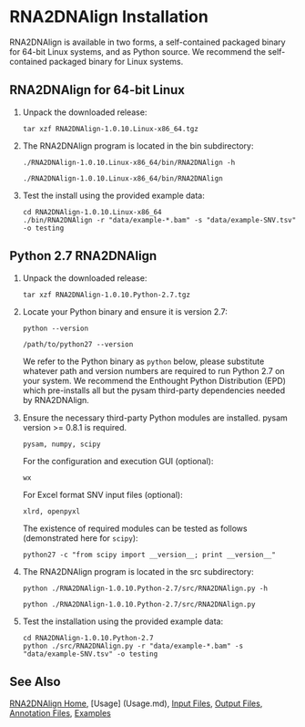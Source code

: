 
# RNA2DNAlign Installation #

RNA2DNAlign is available in two forms, a self-contained packaged binary
for 64-bit Linux systems, and as Python source. We recommend the
self-contained packaged binary for Linux systems.

## RNA2DNAlign for 64-bit Linux ##

1. Unpack the downloaded release:

    ```
    tar xzf RNA2DNAlign-1.0.10.Linux-x86_64.tgz
    ```

2. The RNA2DNAlign program is located in the bin subdirectory:

    ```
    ./RNA2DNAlign-1.0.10.Linux-x86_64/bin/RNA2DNAlign -h
    
    ./RNA2DNAlign-1.0.10.Linux-x86_64/bin/RNA2DNAlign 
    ```

3. Test the install using the provided example data:

    ```
    cd RNA2DNAlign-1.0.10.Linux-x86_64
    ./bin/RNA2DNAlign -r "data/example-*.bam" -s "data/example-SNV.tsv" -o testing
    ```

## Python 2.7 RNA2DNAlign ##

1. Unpack the downloaded release:

    ```
    tar xzf RNA2DNAlign-1.0.10.Python-2.7.tgz
    ```

2. Locate your Python binary and ensure it is version 2.7:

    ```
    python --version

    /path/to/python27 --version 
    ``` 

   We refer to the Python binary as `python` below, please substitute
   whatever path and version numbers are required to run Python 2.7 on
   your system. We recommend the Enthought Python Distribution (EPD) which
   pre-installs all but the pysam third-party dependencies needed by RNA2DNAlign.

3. Ensure the necessary third-party Python modules are installed. pysam version >= 0.8.1 is required. 

    ```
    pysam, numpy, scipy
    ```

   For the configuration and execution GUI (optional):
    
    ```
    wx
    ```

   For Excel format SNV input files (optional):

    ```
    xlrd, openpyxl
    ```

   The existence of required modules can be tested as follows (demonstrated here for `scipy`):

    ```
    python27 -c "from scipy import __version__; print __version__"
    ```

4. The RNA2DNAlign program is located in the src subdirectory:

    ```
    python ./RNA2DNAlign-1.0.10.Python-2.7/src/RNA2DNAlign.py -h
    
    python ./RNA2DNAlign-1.0.10.Python-2.7/src/RNA2DNAlign.py
    ```

5. Test the installation using the provided example data:

    ```
    cd RNA2DNAlign-1.0.10.Python-2.7
    python ./src/RNA2DNAlign.py -r "data/example-*.bam" -s "data/example-SNV.tsv" -o testing
    ```

## See Also

[RNA2DNAlign Home](..), [Usage] (Usage.md), [Input Files](InputFiles.md), [Output Files](OutputFiles.md), [Annotation Files](AnnotationFiles.md), [Examples](Examples.md)
